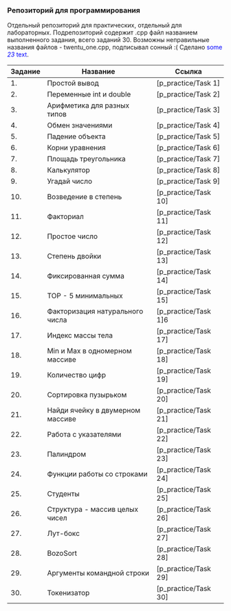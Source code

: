 ### Репозиторий для программирования
Отдельный репозиторий для практических, отдельный для лабораторных. Подрепозиторий содержит .cpp файл названием выполненного задания, всего заданий 30.
Возможны неправильные названия файлов - twentu_one.cpp, подписывал сонный :(
Сделано <span style="color:blue">some *23* text</span>.

|Задание|Название|Ссылка|
|-------|--------|------|
|1. |Простой вывод|[p_practice/Task 1]|
|2. |Переменные int и double|[p_practice/Task 2]|
|3. |Арифметика для разных типов|[p_practice/Task 3]|
|4. |Обмен значениями|[p_practice/Task 4]|
|5. |Падение объекта|[p_practice/Task 5]|
|6. |Корни уравнения|[p_practice/Task 6]|
|7. |Площадь треугольника|[p_practice/Task 7]|
|8. |Калькулятор|[p_practice/Task 8]|
|9. |Угадай число|[p_practice/Task 9]|
|10. |Возведение в степень|[p_practice/Task 10]|
|11. |Факториал|[p_practice/Task 11]|
|12. |Простое число|[p_practice/Task 12]|
|13. |Степень двойки|[p_practice/Task 13]|
|14. |Фиксированная сумма|[p_practice/Task 14]|
|15. |TOP - 5 минимальных|[p_practice/Task 15]|
|16. |Факторизация натурального числа|[p_practice/Task 1]6|
|17. |Индекс массы тела|[p_practice/Task 17]|
|18. |Min и Max в одномерном массиве|[p_practice/Task 18]|
|19. |Количество цифр|[p_practice/Task 19]|
|20. |Сортировка пузырьком|[p_practice/Task 20]|
|21. |Найди ячейку в двумерном массиве|[p_practice/Task 21]|
|22. |Работа с указателями|[p_practice/Task 22]|
|23. |Палиндром|[p_practice/Task 23]|
|24. |Функции работы со строками|[p_practice/Task 24]|
|25. |Студенты|[p_practice/Task 25]|
|26. |Структура - массив целых чисел|[p_practice/Task 26]|
|27. |Лут-бокс|[p_practice/Task 27]|
|28. |BozoSort|[p_practice/Task 28]|
|29. |Аргументы командной строки|[p_practice/Task 29]|
|30.| Токенизатор|[p_practice/Task 30]|

